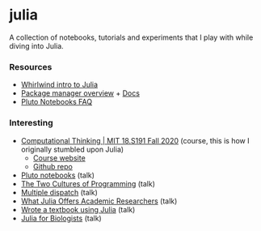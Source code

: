 # julia

A collection of notebooks, tutorials and experiments that I play with while diving into Julia.

### Resources
* [Whirlwind intro to Julia](https://www.youtube.com/watch?v=8h8rQyEpiZA&t=7898s)
* [Package manager overview](https://www.youtube.com/watch?v=76KL8aSz0Sg) + [Docs](https://pkgdocs.julialang.org/v1/)
* [Pluto Notebooks FAQ](https://github.com/fonsp/Pluto.jl/wiki)

### Interesting
* [Computational Thinking | MIT 18.S191 Fall 2020](https://www.youtube.com/playlist?list=PLP8iPy9hna6Q2Kr16aWPOKE0dz9OnsnIJ) (course, this is how I originally stumbled upon Julia)
  * [Course website](https://computationalthinking.mit.edu/Fall20/)
  * [Github repo](https://github.com/mitmath/18S191/tree/Fall20) 
* [Pluto notebooks](https://www.youtube.com/watch?v=IAF8DjrQSSk) (talk)
* [The Two Cultures of Programming](https://www.youtube.com/watch?v=C3iR_PknlFc) (talk)
* [Multiple dispatch](https://www.youtube.com/watch?v=kc9HwsxE1OY&t=1544s) (talk)
* [What Julia Offers Academic Researchers](https://www.youtube.com/watch?v=C4dMYHzW-SY&t=443s) (talk)
* [Wrote a textbook using Julia](https://www.youtube.com/watch?v=ofWy5kaZU3g) (talk)
* [Julia for Biologists](https://www.youtube.com/watch?v=gRj7E5kYG1I&t=1937s) (talk)
